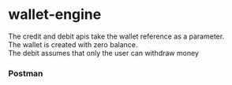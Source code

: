 # wallet-engine  
The credit and debit apis take the wallet reference as a parameter.  
The wallet is created with zero balance.  
The debit assumes that only the user can withdraw money

### Postman  
